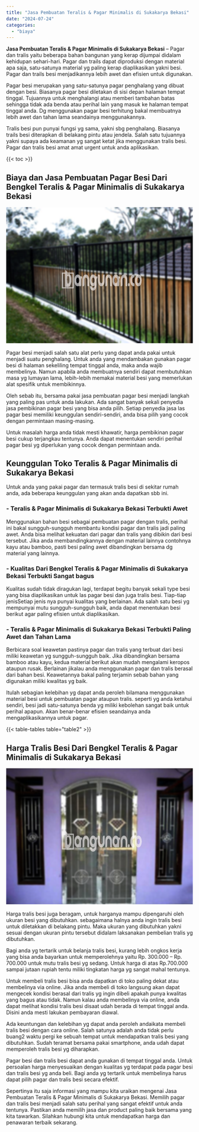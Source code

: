 ```yaml
---
title: "Jasa Pembuatan Teralis & Pagar Minimalis di Sukakarya Bekasi"
date: "2024-07-24"
categories: 
  - "biaya"
---
```


**Jasa Pembuatan Teralis & Pagar Minimalis di Sukakarya Bekasi** – Pagar dan tralis yaitu beberapa bahan bangunan yang kerap dijumpai didalam kehidupan sehari-hari. Pagar dan trails dapat diproduksi dengan material apa saja, satu-satunya material yg paling kerap diaplikasikan yakni besi. Pagar dan trails besi menjadikannya lebih awet dan efisien untuk digunakan.

Pagar besi merupakan yang satu-satunya pagar penghalang yang dibuat dengan besi. Biasanya pagar besi diletakan di sisi depan halaman tempat tinggal. Tujuannya untuk menghalangi atau memberi tambahan batas sehingga tidak ada benda atau perihal lain yang masuk ke halaman tempat tinggal anda. Dg menggunakan pagar besi terhitung bakal membuatnya lebih awet dan tahan lama seandainya menggunakannya.

Tralis besi pun punyai fungsi yg sama, yakni sbg penghalang. Biasanya trails besi diterapkan di belakang pintu atau jendela. Salah satu tujuannya yakni supaya ada keamanan yg sangat ketat jika menggunakan tralis besi. Pagar dan tralis besi amat amat urgent untuk anda aplikasikan.

{{< toc >}}

## Biaya dan Jasa Pembuatan Pagar Besi Dari Bengkel Teralis & Pagar Minimalis di Sukakarya Bekasi

![Jasa Pembuatan Teralis & Pagar Minimalis di Sukakarya Bekasi](/images/pagar-minimalis-murah-63.png)

Pagar besi menjadi salah satu alat perlu yang dapat anda pakai untuk menjadi suatu penghalang. Untuk anda yang mendambakan gunakan pagar besi di halaman sekeliling tempat tinggal anda, maka anda wajib membelinya. Namun apabila anda membuatnya sendiri dapat membutuhkan masa yg lumayan lama, lebih-lebih memakai material besi yang memerlukan alat spesifik untuk membikinnya.

Oleh sebab itu, bersama pakai jasa pembuatan pagar besi menjadi langkah yang paling pas untuk anda lakukan. Ada sangat banyak sekali penyedia jasa pembikinan pagar besi yang bisa anda pilih. Setiap penyedia jasa las pagar besi memiliki keunggulan sendiri-sendiri, anda bisa pilih yang cocok dengan permintaan masing-masing.

Untuk masalah harga anda tidak mesti khawatir, harga pembikinan pagar besi cukup terjangkau tentunya. Anda dapat menentukan sendiri perihal pagar besi yg diperlukan yang cocok dengan permintaan anda.

## Keunggulan Toko Teralis & Pagar Minimalis di Sukakarya Bekasi

Untuk anda yang pakai pagar dan termasuk tralis besi di sekitar rumah anda, ada beberapa keunggulan yang akan anda dapatkan sbb ini.

### \- Teralis & Pagar Minimalis di Sukakarya Bekasi Terbukti Awet

Menggunakan bahan besi sebagai pembuatan pagar dengan tralis, perihal ini bakal sungguh-sungguh membantu kondisi pagar dan tralis jadi paling awet. Anda bisa melihat kekuatan dari pagar dan tralis yang dibikin dari besi tersebut. Jika anda membandingkannya dengan material lainnya contohnya kayu atau bamboo, pasti besi paling awet dibandingkan bersama dg material yang lainnya.

### \- Kualitas Dari Bengkel Teralis & Pagar Minimalis di Sukakarya Bekasi Terbukti Sangat bagus

Kualitas sudah tidak diragukan lagi, terdapat begitu banyak sekali type besi yang bisa diaplikasikan untuk las pagar besi dan juga tralis besi. Tiap-tiap jenisSetiap jenis nya punyai kualitas yang berlainan. Ada salah satu besi yg mempunyai mutu sungguh-sungguh baik, anda dapat menentukan besi berikut agar paling efisien untuk diaplikasikan.

### \- Teralis & Pagar Minimalis di Sukakarya Bekasi Terbukti Paling Awet dan Tahan Lama

Berbicara soal keawetan pastinya pagar dan tralis yang terbuat dari besi miliki keawetan yg sungguh-sungguh baik. Jika dibandingkan bersama bamboo atau kayu, kedua material berikut akan mudah mengalami keropos ataupun rusak. Berlainan jikalau anda menggunakan pagar dan tralis berasal dari bahan besi. Keawetannya bakal paling terjamin sebab bahan yang digunakan miliki kwalitas yg baik.

Itulah sebagian kelebihan yg dapat anda peroleh bilamana menggunakan material besi untuk pembuatan pagar ataupun tralis. seperti yg anda ketahui sendiri, besi jadi satu-satunya benda yg miliki kebolehan sangat baik untuk perihal apapun. Akan benar-benar efisien seandainya anda mengaplikasikannya untuk pagar.

{{< table-tables table="table2" >}}

## Harga Tralis Besi Dari Bengkel Teralis & Pagar Minimalis di Sukakarya Bekasi

![Jasa Pembuatan Teralis & Pagar Minimalis di Sukakarya Bekasi](/images/teralis-minimalis-murah-18.png)

Harga tralis besi juga beragam, untuk harganya mampu dipengaruhi oleh ukuran besi yang dibutuhkan. sebagaimana halnya anda ingin tralis besi untuk diletakkan di belakang pintu. Maka ukuran yang dibutuhkan yakni sesuai dengan ukuran pintu tersebut didalam laksanakan pembelian tralis yg dibutuhkan.

Bagi anda yg tertarik untuk belanja tralis besi, kurang lebih ongkos kerja yang bisa anda bayarkan untuk memperolehnya yaitu Rp. 300.000 – Rp. 700.000 untuk mutu tralis besi yg sedang. Untuk harga di atas Rp.700.000 sampai jutaan rupiah tentu miliki tingkatan harga yg sangat mahal tentunya.

Untuk membeli tralis besi bisa anda dapatkan di toko paling dekat atau membelinya via online. Jika anda membeli di toko langsung akan dapat mengecek kondisi berasal dari tralis yg ingin dibeli apakah punya kwalitas yang bagus atau tidak. Namun kalau anda membelinya via online, anda dapat melihat kondisi tralis besi disaat udah berada di tempat tinggal anda. Disini anda mesti lakukan pembayaran diawal.

Ada keuntungan dan kelebihan yg dapat anda peroleh andaikata membeli tralis besi dengan cara online. Salah satunya adalah anda tidak perlu buang2 waktu pergi ke sebuah tempat untuk mendapatkan tralis besi yang dibutuhkan. Sudah teramat bersama pakai smartphone, anda udah dapat memperoleh tralis besi yg diharapkan.

Pagar besi dan tralis besi dapat anda gunakan di tempat tinggal anda. Untuk persoalan harga menyesuaikan dengan kualitas yg terdapat pada pagar besi dan tralis besi yg anda beli. Bagi anda yg tertarik untuk membelinya harus dapat pilih pagar dan tralis besi secara efektif.

Sepertinya itu saja informasi yang mampu kita uraikan mengenai Jasa Pembuatan Teralis & Pagar Minimalis di Sukakarya Bekasi. Memilih pagar dan tralis besi menjadi salah satu perihal yang sangat efektif untuk anda tentunya. Pastikan anda memilih jasa dan product paling baik bersama yang kita tawarkan. Silahkan hubungi kita untuk mendapatkan harga dan penawaran terbaik sekarang.
